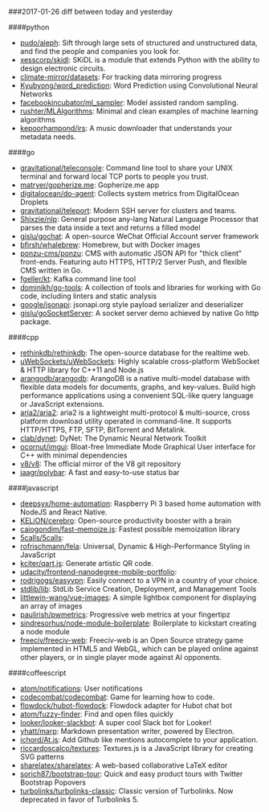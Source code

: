 ###2017-01-26
diff between today and yesterday

####python
* [pudo/aleph](https://github.com/pudo/aleph): Sift through large sets of structured and unstructured data, and find the people and companies you look for.
* [xesscorp/skidl](https://github.com/xesscorp/skidl): SKiDL is a module that extends Python with the ability to design electronic circuits.
* [climate-mirror/datasets](https://github.com/climate-mirror/datasets): For tracking data mirroring progress
* [Kyubyong/word_prediction](https://github.com/Kyubyong/word_prediction): Word Prediction using Convolutional Neural Networks
* [facebookincubator/ml_sampler](https://github.com/facebookincubator/ml_sampler): Model assisted random sampling.
* [rushter/MLAlgorithms](https://github.com/rushter/MLAlgorithms): Minimal and clean examples of machine learning algorithms
* [kepoorhampond/irs](https://github.com/kepoorhampond/irs): A music downloader that understands your metadata needs.

####go
* [gravitational/teleconsole](https://github.com/gravitational/teleconsole): Command line tool to share your UNIX terminal and forward local TCP ports to people you trust.
* [matryer/gopherize.me](https://github.com/matryer/gopherize.me): Gopherize.me app
* [digitalocean/do-agent](https://github.com/digitalocean/do-agent): Collects system metrics from DigitalOcean Droplets
* [gravitational/teleport](https://github.com/gravitational/teleport): Modern SSH server for clusters and teams.
* [Shixzie/nlp](https://github.com/Shixzie/nlp): General purpose any-lang Natural Language Processor that parses the data inside a text and returns a filled model
* [gislu/gochat](https://github.com/gislu/gochat): A open-source WeChat Official Account server framework
* [bfirsh/whalebrew](https://github.com/bfirsh/whalebrew): Homebrew, but with Docker images
* [ponzu-cms/ponzu](https://github.com/ponzu-cms/ponzu): CMS with automatic JSON API for "thick client" front-ends. Featuring auto HTTPS, HTTP/2 Server Push, and flexible CMS written in Go.
* [fgeller/kt](https://github.com/fgeller/kt): Kafka command line tool
* [dominikh/go-tools](https://github.com/dominikh/go-tools): A collection of tools and libraries for working with Go code, including linters and static analysis
* [google/jsonapi](https://github.com/google/jsonapi): jsonapi.org style payload serializer and deserializer
* [gislu/goSocketServer](https://github.com/gislu/goSocketServer): A socket server demo achieved by native Go http package.

####cpp
* [rethinkdb/rethinkdb](https://github.com/rethinkdb/rethinkdb): The open-source database for the realtime web.
* [uWebSockets/uWebSockets](https://github.com/uWebSockets/uWebSockets): Highly scalable cross-platform WebSocket & HTTP library for C++11 and Node.js
* [arangodb/arangodb](https://github.com/arangodb/arangodb): ArangoDB is a native multi-model database with flexible data models for documents, graphs, and key-values. Build high performance applications using a convenient SQL-like query language or JavaScript extensions.
* [aria2/aria2](https://github.com/aria2/aria2): aria2 is a lightweight multi-protocol & multi-source, cross platform download utility operated in command-line. It supports HTTP/HTTPS, FTP, SFTP, BitTorrent and Metalink.
* [clab/dynet](https://github.com/clab/dynet): DyNet: The Dynamic Neural Network Toolkit
* [ocornut/imgui](https://github.com/ocornut/imgui): Bloat-free Immediate Mode Graphical User interface for C++ with minimal dependencies
* [v8/v8](https://github.com/v8/v8): The official mirror of the V8 git repository
* [jaagr/polybar](https://github.com/jaagr/polybar): A fast and easy-to-use status bar

####javascript
* [deepsyx/home-automation](https://github.com/deepsyx/home-automation): Raspberry Pi 3 based home automation with NodeJS and React Native.
* [KELiON/cerebro](https://github.com/KELiON/cerebro): Open-source productivity booster with a brain
* [caiogondim/fast-memoize.js](https://github.com/caiogondim/fast-memoize.js):  Fastest possible memoization library
* [5calls/5calls](https://github.com/5calls/5calls): 
* [rofrischmann/fela](https://github.com/rofrischmann/fela): Universal, Dynamic & High-Performance Styling in JavaScript
* [kciter/qart.js](https://github.com/kciter/qart.js): Generate artistic QR code. 
* [udacity/frontend-nanodegree-mobile-portfolio](https://github.com/udacity/frontend-nanodegree-mobile-portfolio): 
* [rodrigogs/easyvpn](https://github.com/rodrigogs/easyvpn): Easily connect to a VPN in a country of your choice.
* [stdlib/lib](https://github.com/stdlib/lib): StdLib Service Creation, Deployment, and Management Tools
* [littlewin-wang/vue-images](https://github.com/littlewin-wang/vue-images):  A simple lightbox component for displaying an array of images
* [paulirish/pwmetrics](https://github.com/paulirish/pwmetrics): Progressive web metrics at your fingertipz
* [sindresorhus/node-module-boilerplate](https://github.com/sindresorhus/node-module-boilerplate): Boilerplate to kickstart creating a node module
* [freeciv/freeciv-web](https://github.com/freeciv/freeciv-web): Freeciv-web is an Open Source strategy game implemented in HTML5 and WebGL, which can be played online against other players, or in single player mode against AI opponents.

####coffeescript
* [atom/notifications](https://github.com/atom/notifications): User notifications
* [codecombat/codecombat](https://github.com/codecombat/codecombat): Game for learning how to code.
* [flowdock/hubot-flowdock](https://github.com/flowdock/hubot-flowdock): Flowdock adapter for Hubot chat bot
* [atom/fuzzy-finder](https://github.com/atom/fuzzy-finder): Find and open files quickly
* [looker/looker-slackbot](https://github.com/looker/looker-slackbot): A super cool Slack bot for Looker!
* [yhatt/marp](https://github.com/yhatt/marp): Markdown presentation writer, powered by Electron.
* [ichord/At.js](https://github.com/ichord/At.js): Add Github like mentions autocomplete to your application.
* [riccardoscalco/textures](https://github.com/riccardoscalco/textures): Textures.js is a JavaScript library for creating SVG patterns
* [sharelatex/sharelatex](https://github.com/sharelatex/sharelatex): A web-based collaborative LaTeX editor
* [sorich87/bootstrap-tour](https://github.com/sorich87/bootstrap-tour): Quick and easy product tours with Twitter Bootstrap Popovers
* [turbolinks/turbolinks-classic](https://github.com/turbolinks/turbolinks-classic): Classic version of Turbolinks. Now deprecated in favor of Turbolinks 5.
